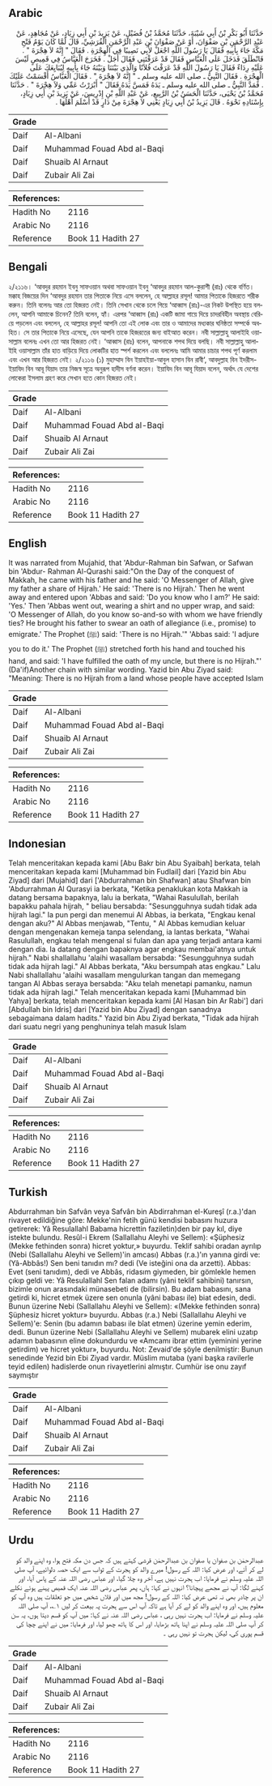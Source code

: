 ## Arabic


<div dir="rtl" lang="ar" style={{fontSize:'larger',backgroundColor:'#f8f9fa',padding:20}}>
حَدَّثَنَا أَبُو بَكْرِ بْنُ أَبِي شَيْبَةَ، حَدَّثَنَا مُحَمَّدُ بْنُ فُضَيْلٍ، عَنْ يَزِيدَ بْنِ أَبِي زِيَادٍ، عَنْ مُجَاهِدٍ، عَنْ عَبْدِ الرَّحْمَنِ بْنِ صَفْوَانَ، أَوْ عَنْ صَفْوَانَ بْنِ عَبْدِ الرَّحْمَنِ الْقُرَشِيِّ، قَالَ لَمَّا كَانَ يَوْمُ فَتْحِ مَكَّةَ جَاءَ بِأَبِيهِ فَقَالَ يَا رَسُولَ اللَّهِ اجْعَلْ لأَبِي نَصِيبًا فِي الْهِجْرَةِ ‏.‏ فَقَالَ ‏"‏ إِنَّهُ لاَ هِجْرَةَ ‏"‏ ‏.‏ فَانْطَلَقَ فَدَخَلَ عَلَى الْعَبَّاسِ فَقَالَ قَدْ عَرَفْتَنِي فَقَالَ أَجَلْ ‏.‏ فَخَرَجَ الْعَبَّاسُ فِي قَمِيصٍ لَيْسَ عَلَيْهِ رِدَاءٌ فَقَالَ يَا رَسُولَ اللَّهِ قَدْ عَرَفْتَ فُلاَنًا وَالَّذِي بَيْنَنَا وَبَيْنَهُ جَاءَ بِأَبِيهِ لِيُبَايِعَكَ عَلَى الْهِجْرَةِ ‏.‏ فَقَالَ النَّبِيُّ ـ صلى الله عليه وسلم ـ ‏"‏ إِنَّهُ لاَ هِجْرَةَ ‏"‏ ‏.‏ فَقَالَ الْعَبَّاسُ أَقْسَمْتُ عَلَيْكَ ‏.‏ فَمَدَّ النَّبِيُّ ـ صلى الله عليه وسلم ـ يَدَهُ فَمَسَّ يَدَهُ فَقَالَ ‏"‏ أَبْرَرْتُ عَمِّي وَلاَ هِجْرَةَ ‏"‏ ‏.‏ حَدَّثَنَا مُحَمَّدُ بْنُ يَحْيَى، حَدَّثَنَا الْحَسَنُ بْنُ الرَّبِيعِ، عَنْ عَبْدِ اللَّهِ بْنِ إِدْرِيسَ، عَنْ يَزِيدَ بْنِ أَبِي زِيَادٍ، بِإِسْنَادِهِ نَحْوَهُ ‏.‏ قَالَ يَزِيدُ بْنُ أَبِي زِيَادٍ يَعْنِي لاَ هِجْرَةَ مِنْ دَارٍ قَدْ أَسْلَمَ أَهْلُهَا ‏.‏
</div>
<div style={{backgroundColor:'#f8f9fa',padding:20, marginBottom: 10}}><table> <thead> <tr> <th>Grade</th> <th></th> </tr> </thead> <tbody> <tr><td>Daif</td><td>Al-Albani</td></tr><tr><td>Daif</td><td>Muhammad Fouad Abd al-Baqi</td></tr><tr><td>Daif</td><td>Shuaib Al Arnaut</td></tr><tr><td>Daif</td><td>Zubair Ali Zai</td></tr></tbody></table><table> <thead> <tr> <th>References:</th> <th></th> </tr> </thead> <tbody><tr><td>Hadith No</td><td>2116</td></tr><tr><td>Arabic No</td><td>2116</td></tr><tr><td>Reference</td><td>Book 11 Hadith 27</td></tr></tbody></table></div>

## Bengali


<div dir="ltr" lang="bn" style={{fontSize:'larger',backgroundColor:'#f8f9fa',padding:20}}>
২/২১১৬। ‘আবদুর রহমান ইবনু সাফওয়ান অথবা সাফওয়ান ইবনু ‘আবদুর রহমান আল-কুরাশী (রাঃ) থেকে বর্ণিত। মক্কাহ বিজয়ের দিন ‘আবদুর রহমান তার পিতাকে নিয়ে এসে বললেন, হে আল্লাহর রসূল! আমার পিতাকে হিজরতে শরীক করুন। তিনি বলেনঃ আর তো হিজরত নেই। তিনি সেখান থেকে চলে গিয়ে ‘আব্বাস (রাঃ)-এর নিকট উপস্থিত হয়ে বললেন, আপনি আমাকে চিনেন? তিনি বলেন, হ্যাঁ। এরপর ‘আব্বাস (রাঃ) একটি জামা গায়ে দিয়ে চাদরবিহীন অবস্থায় বেরিয়ে পড়লেন এবং বললেন, হে আল্লাহর রসূল! আপনি তো এই লোক এবং তার ও আমাদের মধ্যকার ঘনিষ্ঠতা সম্পর্কে অবহিত। সে তার পিতাকে নিয়ে এসেছে, যেন আপনি তাকে হিজরতের জন্য বাইআত করেন। নবী সাল্লাল্লাহু আলাইহি ওয়াসাল্লাম বলেনঃ এখন তো আর হিজরত নেই। ‘আব্বাস (রাঃ) বলেন, আপনাকে শপথ দিয়ে বলছি। নবী সাল্লাল্লাহু আলাইহি ওয়াসাল্লাম তাঁর হাত বাড়িয়ে দিয়ে লোকটির হাত স্পর্শ করলেন এবং বললেনঃ আমি আমার চাচার শপথ পূর্ণ করলাম এবং এখন আর হিজরত নেই। ২/২১১৬ (১) মুহাম্মাদ বিন ইয়াহইয়া-আবুল হাসান বিন রাবী‘, আবদুল্লাহ বিন ইদরীস-ইয়াযিদ বিন আবূ যিয়াদ তার নিজস্ব সূত্রে অনুরূপ হাদীস বর্ণনা করেন। ইয়াযিদ বিন আবূ যিয়াদ বলেন, অর্থাৎ যে দেশের লোকেরা ইসলাম গ্রহণ করে সেখান হতে কোন হিজরত নেই।
</div>
<div style={{backgroundColor:'#f8f9fa',padding:20, marginBottom: 10}}><table> <thead> <tr> <th>Grade</th> <th></th> </tr> </thead> <tbody> <tr><td>Daif</td><td>Al-Albani</td></tr><tr><td>Daif</td><td>Muhammad Fouad Abd al-Baqi</td></tr><tr><td>Daif</td><td>Shuaib Al Arnaut</td></tr><tr><td>Daif</td><td>Zubair Ali Zai</td></tr></tbody></table><table> <thead> <tr> <th>References:</th> <th></th> </tr> </thead> <tbody><tr><td>Hadith No</td><td>2116</td></tr><tr><td>Arabic No</td><td>2116</td></tr><tr><td>Reference</td><td>Book 11 Hadith 27</td></tr></tbody></table></div>

## English


<div dir="ltr" lang="en" style={{fontSize:'larger',backgroundColor:'#f8f9fa',padding:20}}>
It was narrated from Mujahid, that 'Abdur-Rahman bin Safwan, or Safwan bin 'Abdur- Rahman Al-Qurashi said:"On the Day of the conquest of Makkah, he came with his father and he said: 'O Messenger of Allah, give my father a share of Hijrah.' He said: 'There is no Hijrah.' Then he went away and entered upon 'Abbas and said: 'Do you know who I am?' He said: 'Yes.' Then 'Abbas went out, wearing a shirt and no upper wrap, and said: 'O Messenger of Allah, do you know so-and-so with whom we have friendly ties? He brought his father to swear an oath of allegiance (i.e., promise) to emigrate.' The Prophet (ﷺ) said: 'There is no Hijrah.'" 'Abbas said: 'I adjure you to do it.' The Prophet (ﷺ) stretched forth his hand and touched his hand, and said: 'I have fulfilled the oath of my uncle, but there is no Hijrah."' (Da'if)Another chain with similar wording. Yazid bin Abu Ziyad said: "Meaning: There is no Hijrah from a land whose people have accepted Islam
</div>
<div style={{backgroundColor:'#f8f9fa',padding:20, marginBottom: 10}}><table> <thead> <tr> <th>Grade</th> <th></th> </tr> </thead> <tbody> <tr><td>Daif</td><td>Al-Albani</td></tr><tr><td>Daif</td><td>Muhammad Fouad Abd al-Baqi</td></tr><tr><td>Daif</td><td>Shuaib Al Arnaut</td></tr><tr><td>Daif</td><td>Zubair Ali Zai</td></tr></tbody></table><table> <thead> <tr> <th>References:</th> <th></th> </tr> </thead> <tbody><tr><td>Hadith No</td><td>2116</td></tr><tr><td>Arabic No</td><td>2116</td></tr><tr><td>Reference</td><td>Book 11 Hadith 27</td></tr></tbody></table></div>

## Indonesian


<div dir="ltr" lang="id" style={{fontSize:'larger',backgroundColor:'#f8f9fa',padding:20}}>
Telah menceritakan kepada kami [Abu Bakr bin Abu Syaibah] berkata, telah menceritakan kepada kami [Muhammad bin Fudlail] dari [Yazid bin Abu Ziyad] dari [Mujahid] dari ['Abdurrahman bin Shafwan] atau Shafwan bin 'Abdurrahman Al Qurasyi ia berkata, "Ketika penaklukan kota Makkah ia datang bersama bapaknya, lalu ia berkata, "Wahai Rasulullah, berilah bapakku pahala hijrah, " beliau bersabda: "Sesungguhnya sudah tidak ada hijrah lagi." Ia pun pergi dan menemui Al Abbas, ia berkata, "Engkau kenal dengan aku?" Al Abbas menjawab, "Tentu, " Al Abbas kemudian keluar dengan mengenakan kemeja tanpa selendang, ia lantas berkata, "Wahai Rasulullah, engkau telah mengenal si fulan dan apa yang terjadi antara kami dengan dia. Ia datang dengan bapaknya agar engkau membai'atnya untuk hijrah." Nabi shallallahu 'alaihi wasallam bersabda: "Sesungguhnya sudah tidak ada hijrah lagi." Al Abbas berkata, "Aku bersumpah atas engkau." Lalu Nabi shallallahu 'alaihi wasallam mengulurkan tangan dan memegang tangan Al Abbas seraya bersabda: "Aku telah menetapi pamanku, namun tidak ada hijrah lagi." Telah menceritakan kepada kami [Muhammad bin Yahya] berkata, telah menceritakan kepada kami [Al Hasan bin Ar Rabi'] dari [Abdullah bin Idris] dari [Yazid bin Abu Ziyad] dengan sanadnya sebagaimana dalam hadits." Yazid bin Abu Ziyad berkata, "Tidak ada hijrah dari suatu negri yang penghuninya telah masuk Islam
</div>
<div style={{backgroundColor:'#f8f9fa',padding:20, marginBottom: 10}}><table> <thead> <tr> <th>Grade</th> <th></th> </tr> </thead> <tbody> <tr><td>Daif</td><td>Al-Albani</td></tr><tr><td>Daif</td><td>Muhammad Fouad Abd al-Baqi</td></tr><tr><td>Daif</td><td>Shuaib Al Arnaut</td></tr><tr><td>Daif</td><td>Zubair Ali Zai</td></tr></tbody></table><table> <thead> <tr> <th>References:</th> <th></th> </tr> </thead> <tbody><tr><td>Hadith No</td><td>2116</td></tr><tr><td>Arabic No</td><td>2116</td></tr><tr><td>Reference</td><td>Book 11 Hadith 27</td></tr></tbody></table></div>

## Turkish


<div dir="ltr" lang="tr" style={{fontSize:'larger',backgroundColor:'#f8f9fa',padding:20}}>
Abdurrahman bin Safvân veya Safvân bin Abdirrahman el-Kureşî (r.a.)'dan rivayet edildiğine göre: Mekke'nin fetih günü kendisi babasını huzura getirerek: Yâ Resulallahl Babama hicrettin faziletin)den bir pay kıl, diye istekte bulundu. Resûl-i Ekrem (Sallallahu Aleyhi ve Sellem): «Şüphesiz (Mekke fethinden sonra) hicret yoktur,» buyurdu. Teklif sahibi oradan ayrılıp (Nebi (Sallallahu Aleyhi ve Sellem)'in amcası) Abbas (r.a.)'ın yanına girdi ve: (Yâ-Abbâs!) Sen beni tanıdın mı? dedi (Ve isteğini ona da arzetti). Abbas: Evet (seni tanıdım), dedi ve Abbâs, ridasım giymeden, bir gömlekle hemen çıkıp geldi ve: Yâ Resulallahl Sen falan adamı (yâni teklif sahibini) tanırsın, bizimle onun arasındaki münasebeti de (bilirsin). Bu adam babasını, sana getirdi ki, hicret etmek üzere sen onunla (yâni babası ile) biat edesin, dedi. Bunun üzerine Nebi (Sallallahu Aleyhi ve Sellem): «(Mekke fethinden sonra) Şüphesiz hicret yoktur» buyurdu. Abbas (r.a.) Nebi (Sallallahu Aleyhi ve Sellem)'e: Senin (bu adamın babası ile bîat etmen) üzerine yemin ederim, dedi. Bunun üzerine Nebi (Sallallahu Aleyhi ve Sellem) mubarek elini uzatıp adamın babasının eline dokundurdu ve «Amcamı ibrar ettim (yeminini yerine getirdim) ve hicret yoktur», buyurdu. Not: Zevaid'de şöyle denilmiştir: Bunun senedinde Yezid bin Ebi Ziyad vardır. Müslim mutaba (yani başka ravilerle teyid edilen) hadislerde onun rivayetlerini almıştır. Cumhür ise onu zayıf saymıştır
</div>
<div style={{backgroundColor:'#f8f9fa',padding:20, marginBottom: 10}}><table> <thead> <tr> <th>Grade</th> <th></th> </tr> </thead> <tbody> <tr><td>Daif</td><td>Al-Albani</td></tr><tr><td>Daif</td><td>Muhammad Fouad Abd al-Baqi</td></tr><tr><td>Daif</td><td>Shuaib Al Arnaut</td></tr><tr><td>Daif</td><td>Zubair Ali Zai</td></tr></tbody></table><table> <thead> <tr> <th>References:</th> <th></th> </tr> </thead> <tbody><tr><td>Hadith No</td><td>2116</td></tr><tr><td>Arabic No</td><td>2116</td></tr><tr><td>Reference</td><td>Book 11 Hadith 27</td></tr></tbody></table></div>

## Urdu


<div dir="rtl" lang="ur" style={{fontSize:'larger',backgroundColor:'#f8f9fa',padding:20}}>
عبدالرحمٰن بن صفوان یا صفوان بن عبدالرحمٰن قرشی کہتے ہیں کہ جس دن مکہ فتح ہوا، وہ اپنے والد کو لے کر آئے، اور عرض کیا: اللہ کے رسول! میرے والد کو ہجرت کے ثواب سے ایک حصہ دلوائیے، آپ صلی اللہ علیہ وسلم نے فرمایا: اب ہجرت نہیں ہے، آخر وہ چلا گیا، اور عباس رضی اللہ عنہ کے پاس آیا، اور کہنے لگا: آپ نے مجھے پہچانا؟ انہوں نے کہا: ہاں، پھر عباس رضی اللہ عنہ ایک قمیص پہنے ہوئے نکلے ان پر چادر بھی نہ تھی عرض کیا: اللہ کے رسول! مجھ میں اور فلاں شخص میں جو تعلقات ہیں وہ آپ کو معلوم ہیں، اور وہ اپنے والد کو لے کر آیا ہے تاکہ آپ اس سے ہجرت پہ بیعت کر لیں ۱؎، آپ صلی اللہ علیہ وسلم نے فرمایا: اب ہجرت نہیں رہی ، عباس رضی اللہ عنہ نے کہا: میں آپ کو قسم دیتا ہوں، یہ سن کر آپ صلی اللہ علیہ وسلم نے اپنا ہاتھ بڑھایا، اور اس کا ہاتھ چھو لیا، اور فرمایا: میں نے اپنے چچا کی قسم پوری کی، لیکن ہجرت تو نہیں رہی ۔
</div>
<div style={{backgroundColor:'#f8f9fa',padding:20, marginBottom: 10}}><table> <thead> <tr> <th>Grade</th> <th></th> </tr> </thead> <tbody> <tr><td>Daif</td><td>Al-Albani</td></tr><tr><td>Daif</td><td>Muhammad Fouad Abd al-Baqi</td></tr><tr><td>Daif</td><td>Shuaib Al Arnaut</td></tr><tr><td>Daif</td><td>Zubair Ali Zai</td></tr></tbody></table><table> <thead> <tr> <th>References:</th> <th></th> </tr> </thead> <tbody><tr><td>Hadith No</td><td>2116</td></tr><tr><td>Arabic No</td><td>2116</td></tr><tr><td>Reference</td><td>Book 11 Hadith 27</td></tr></tbody></table></div>